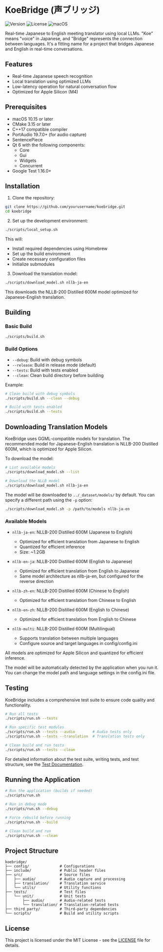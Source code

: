 # KoeBridge (声ブリッジ)

![Version](https://img.shields.io/badge/version-0.1.0-blue.svg)
![License](https://img.shields.io/badge/license-MIT-green.svg)
![macOS](https://img.shields.io/badge/verified%20on-macOS-brightgreen.svg)

Real-time Japanese to English meeting translator using local LLMs. "Koe" means "voice" in Japanese, and "Bridge" represents the connection between languages. It's a fitting name for a project that bridges Japanese and English in real-time conversations.

## Features

- Real-time Japanese speech recognition
- Local translation using optimized LLMs
- Low-latency operation for natural conversation flow
- Optimized for Apple Silicon (M4)

## Prerequisites

- macOS 10.15 or later
- CMake 3.15 or later
- C++17 compatible compiler
- PortAudio 19.7.0+ (for audio capture)
- SentencePiece
- Qt 6 with the following components:
   - Core
   - Gui
   - Widgets
   - Concurrent
- Google Test 1.16.0+

## Installation

1. Clone the repository:
```bash
git clone https://github.com/yourusername/koebridge.git
cd koebridge
```

2. Set up the development environment:
```bash
./scripts/local_setup.sh
```

This will:
- Install required dependencies using Homebrew
- Set up the build environment
- Create necessary configuration files
- Initialize submodules

3. Download the translation model:
```bash
./scripts/download_model.sh nllb-ja-en
```

This downloads the NLLB-200 Distilled 600M model optimized for Japanese-English translation.

## Building

### Basic Build
```bash
./scripts/build.sh
```

### Build Options
- `--debug`: Build with debug symbols
- `--release`: Build in release mode (default)
- `--tests`: Build with tests enabled
- `--clean`: Clean build directory before building

Example:
```bash
# Clean build with debug symbols
./scripts/build.sh --clean --debug

# Build with tests enabled
./scripts/build.sh --tests
```

## Downloading Translation Models

KoeBridge uses GGML-compatible models for translation. The recommended model for Japanese-English translation is NLLB-200 Distilled 600M, which is optimized for Apple Silicon.

To download the model:

```bash
# List available models
./scripts/download_model.sh --list

# Download the NLLB model
./scripts/download_model.sh nllb-ja-en
```

The model will be downloaded to `../_dataset/models/` by default. You can specify a different path using the `-p` option:

```bash
./scripts/download_model.sh -p /path/to/models nllb-ja-en
```

### Available Models

- `nllb-ja-en`: NLLB-200 Distilled 600M (Japanese to English)
  - Optimized for efficient translation from Japanese to English
  - Quantized for efficient inference
  - Size: ~1.2GB

- `nllb-en-ja`: NLLB-200 Distilled 600M (English to Japanese)
  - Optimized for efficient translation from English to Japanese
  - Same model architecture as nllb-ja-en, but configured for the reverse direction

- `nllb-zh-en`: NLLB-200 Distilled 600M (Chinese to English)
  - Optimized for efficient translation from Chinese to English

- `nllb-en-zh`: NLLB-200 Distilled 600M (English to Chinese)
  - Optimized for efficient translation from English to Chinese

- `nllb-multi`: NLLB-200 Distilled 600M (Multilingual)
  - Supports translation between multiple languages
  - Configure source and target languages in config/config.ini

All models are optimized for Apple Silicon and quantized for efficient inference.

The model will be automatically detected by the application when you run it. You can change the model path and language settings in the config.ini file.

## Testing

KoeBridge includes a comprehensive test suite to ensure code quality and functionality.

```bash
# Run all tests
./scripts/run.sh --tests

# Run specific test modules
./scripts/run.sh --tests --audio        # Audio tests only
./scripts/run.sh --tests --translation  # Translation tests only

# Clean build and run tests
./scripts/run.sh --tests --clean
```

For detailed information about the test suite, writing tests, and test structure, see the [Test Documentation](tests/unit/TEST_README.md).

## Running the Application

```bash
# Run the application (builds if needed)
./scripts/run.sh

# Run in debug mode
./scripts/run.sh --debug

# Force rebuild before running
./scripts/run.sh --build

# Clean build and run
./scripts/run.sh --clean
```

## Project Structure

```
koebridge/
├── config/              # Configurations
├── include/             # Public header files
├── src/                 # Source files
│   ├── audio/           # Audio capture and processing
│   ├── translation/     # Translation service
│   └── utils/           # Utility functions
├── tests/               # Test files
│   └── unit/            # Unit tests
│       ├── audio/       # Audio-related tests
│       └── translation/ # Translation-related tests
├── third_party/         # Third-party dependencies
└── scripts/             # Build and utility scripts
```

## License

This project is licensed under the MIT License - see the [LICENSE](LICENSE) file for details.